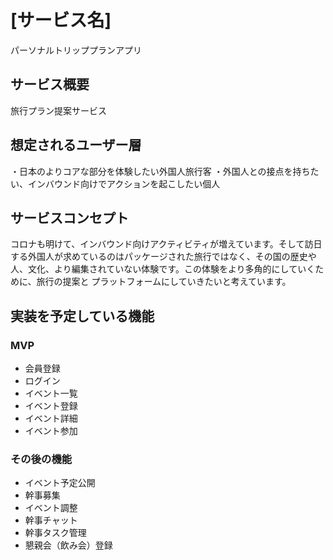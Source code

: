
# [サービス名]
パーソナルトリッププランアプリ

## サービス概要
旅行プラン提案サービス

## 想定されるユーザー層
・日本のよりコアな部分を体験したい外国人旅行客
・外国人との接点を持ちたい、インバウンド向けでアクションを起こしたい個人

## サービスコンセプト
コロナも明けて、インバウンド向けアクティビティが増えています。そして訪日する外国人が求めているのはパッケージされた旅行ではなく、その国の歴史や人、文化、より編集されていない体験です。この体験をより多角的にしていくために、旅行の提案と
プラットフォームにしていきたいと考えています。

## 実装を予定している機能
### MVP
* 会員登録
* ログイン
* イベント一覧
* イベント登録
* イベント詳細
* イベント参加

### その後の機能
* イベント予定公開
* 幹事募集
* イベント調整
* 幹事チャット
* 幹事タスク管理
* 懇親会（飲み会）登録
